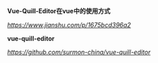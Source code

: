 **Vue-Quill-Editor在vue中的使用方式**

*https://www.jianshu.com/p/1675bcd396a2*



**vue-quill-editor**

*https://github.com/surmon-china/vue-quill-editor*

